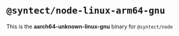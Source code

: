 # `@syntect/node-linux-arm64-gnu`

This is the **aarch64-unknown-linux-gnu** binary for `@syntect/node`
